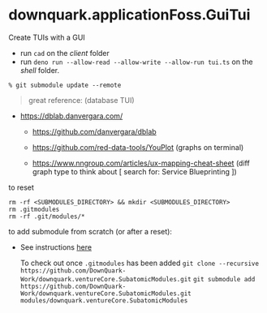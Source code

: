 # downquark.applicationFoss.GuiTui
Create TUIs with a GUI

- run `cad` on the _client_ folder
- run `deno run --allow-read --allow-write --allow-run tui.ts` on the _shell_ folder.

```
% git submodule update --remote
```

> great reference: (database TUI)
- https://dblab.danvergara.com/
  - https://github.com/danvergara/dblab
  
  - https://github.com/red-data-tools/YouPlot (graphs on terminal)

  - https://www.nngroup.com/articles/ux-mapping-cheat-sheet (diff graph type to think about [ search for: Service Blueprinting ])


to reset
```
rm -rf <SUBMODULES_DIRECTORY> && mkdir <SUBMODULES_DIRECTORY>
rm .gitmodules
rm -rf .git/modules/*
```

to add submodule from scratch (or after a reset):
- See instructions [here](https://github.com/DownQuark-Work/downquark.ventureCore.SubatomicModules/tree/feature/generators/prng#add-submodule-and-define-the-branch-you-want-to-track)
  
  To check out once `.gitmodules` has been added
  `git clone --recursive https://github.com/DownQuark-Work/downquark.ventureCore.SubatomicModules.git`
  `git submodule add https://github.com/DownQuark-Work/downquark.ventureCore.SubatomicModules.git modules/downquark.ventureCore.SubatomicModules`